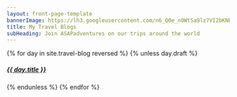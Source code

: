 ```yaml
---
layout: front-page-template
bannerImage: https://lh3.googleusercontent.com/n6_Q0e_n0WtSa9lz7VI2bKNBq7-acsUimYI_Tsz30y5_4S0yICQRhZkec8cOFb01Et1zdzaeL4Skbak3jmommtnTYAFu21ZMY9XBs1qydKSm8PZw5BRu3sU1L1_3hvPsbMfYO8tXHQ
title: My Travel Blogs
subHeading: Join ASAPadventures on our trips around the world
---
```


<div class="text-uppercase adventure-list experience">
  {% for day in site.travel-blog reversed %}
    {% unless day.draft %}
      <div class="col-md-6 col-sm-6 animated fadeInUp" data-wow-delay="0.{{ forloop.index }}s" data-wow-duration="1s">
        <a href="{{day.url | prepend: site.baseurl}}">
          <img src="{{ day.bannerImage }}"  alt="" class="img-responsive">
          <div class="overlay-lnk text-uppercase text-center">
            <i class="icon icon-map"></i>
            <h5>{{ day.title }}</h5>
          </div>
        </a>
      </div>
      {% endunless %}
  {% endfor %}
</div>
